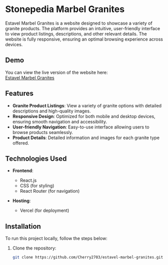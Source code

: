 # Stonepedia Marbel Granites

Estavel Marbel Granites is a website designed to showcase a variety of granite products. The platform provides an intuitive, user-friendly interface to view product listings, descriptions, and other relevant details. The website is fully responsive, ensuring an optimal browsing experience across devices.

## Demo

You can view the live version of the website here:  
[Estavel Marbel Granites](https://estavel-marbel-granites.vercel.app/)

## Features

- **Granite Product Listings**: View a variety of granite options with detailed descriptions and high-quality images.
- **Responsive Design**: Optimized for both mobile and desktop devices, ensuring smooth navigation and accessibility.
- **User-friendly Navigation**: Easy-to-use interface allowing users to browse products seamlessly.
- **Product Details**: Detailed information and images for each granite type offered.

## Technologies Used

- **Frontend**: 
  - React.js
  - CSS (for styling)
  - React Router (for navigation)

- **Hosting**: 
  - Vercel (for deployment)

## Installation

To run this project locally, follow the steps below:

1. Clone the repository:

   ```bash
   git clone https://github.com/Cherry2703/estavel-marbel-granites.git
